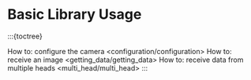 # Basic Library Usage

:::{toctree}

How to: configure the camera <configuration/configuration>
How to: receive an image <getting_data/getting_data>
How to: receive data from multiple heads <multi_head/multi_head>
:::
